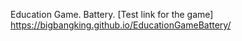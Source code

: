 Education Game. Battery. 
[Test link for the game] https://bigbangking.github.io/EducationGameBattery/
